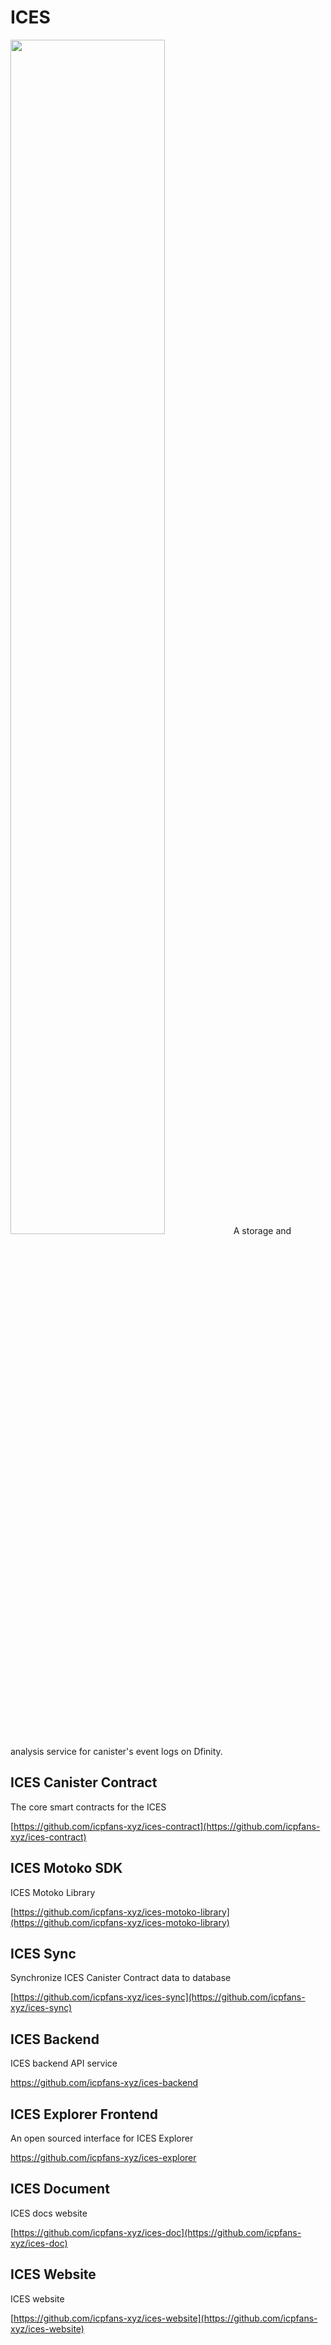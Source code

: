 # ICES
<img src="https://doc.ices.one/assets/images/logo_full_title-cf61cd610321bc6205ec642846bfcfdf.png" width="70%" />
A storage and analysis service for canister's event logs on Dfinity.






## ICES Canister Contract

The core smart contracts for the ICES

[https://github.com/icpfans-xyz/ices-contract](https://github.com/icpfans-xyz/ices-contract)

## ICES Motoko SDK

ICES  Motoko Library

[https://github.com/icpfans-xyz/ices-motoko-library](https://github.com/icpfans-xyz/ices-motoko-library)

## ICES Sync

Synchronize  ICES Canister Contract data to database

[https://github.com/icpfans-xyz/ices-sync](https://github.com/icpfans-xyz/ices-sync)

## ICES Backend

ICES backend API service

https://github.com/icpfans-xyz/ices-backend


## ICES Explorer Frontend

An open sourced interface for ICES Explorer

https://github.com/icpfans-xyz/ices-explorer

## ICES Document

ICES docs website

[https://github.com/icpfans-xyz/ices-doc](https://github.com/icpfans-xyz/ices-doc)

## ICES Website

ICES website

[https://github.com/icpfans-xyz/ices-website](https://github.com/icpfans-xyz/ices-website)
